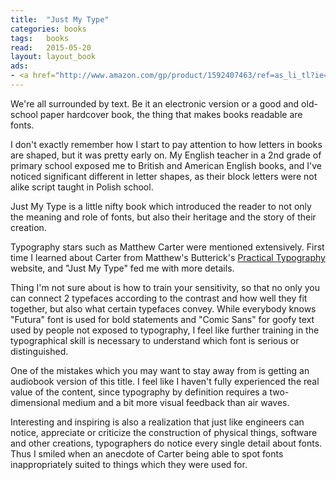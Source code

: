```yaml
---
title:  "Just My Type"
categories: books
tags:	books
read:	2015-05-20
layout: layout_book
ads:
- <a href="http://www.amazon.com/gp/product/1592407463/ref=as_li_tl?ie=UTF8&camp=1789&creative=390957&creativeASIN=1592407463&linkCode=as2&tag=wojcadamkoszh-20&linkId=YDVD2TRCXGXAIHBE"><img border="0" src="http://ws-na.amazon-adsystem.com/widgets/q?_encoding=UTF8&ASIN=1592407463&Format=_SL160_&ID=AsinImage&MarketPlace=US&ServiceVersion=20070822&WS=1&tag=wojcadamkoszh-20" ></a><img src="http://ir-na.amazon-adsystem.com/e/ir?t=wojcadamkoszh-20&l=as2&o=1&a=1592407463" width="1" height="1" border="0" alt="" style="border:none !important; margin:0px !important;" />
---
```


We're all surrounded by text. Be it an electronic version or a good and
old-school paper hardcover book, the thing that makes books readable are
fonts.

I don't exactly remember how I start to pay attention to how letters in
books are shaped, but it was pretty early on. My English teacher in a 2nd
grade of primary school exposed me to British and American English books,
and I've noticed significant different in letter shapes, as their block
letters were not alike script taught in Polish school.

Just My Type is a little nifty book which introduced the reader to not only
the meaning and role of fonts, but also their heritage and the story of
their creation.

Typography stars such as Matthew Carter were mentioned extensively. First
time I learned about Carter from Matthew's Butterick's
[Practical Typography](http://www.practicaltypography.com/)
website, and "Just My Type" fed me with more details.

Thing I'm not sure about is how to train your sensitivity, so that no only
you can connect 2 typefaces according to the contrast and how well they fit
together, but also what certain typefaces convey. While everybody knows
"Futura" font is used for bold statements and "Comic Sans" for goofy text
used by people not exposed to typography, I feel like further training in
the typographical skill is necessary to understand which font is serious or
distinguished.

One of the mistakes which you may want to stay away from is getting an
audiobook version of this title. I feel like I haven't fully experienced the
real value of the content, since typography by definition requires a
two-dimensional medium and a bit more visual feedback than air waves.

Interesting and inspiring is also a realization that just like engineers can
notice, appreciate or criticize the construction of physical things, software and
other creations, typographers do notice every single detail about fonts.
Thus I smiled when an anecdote of Carter being able to spot fonts
inappropriately suited to things which they were used for.
